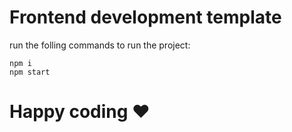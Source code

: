 # Frontend development template

run the folling commands to run the project:

    npm i
    npm start

# Happy coding ❤